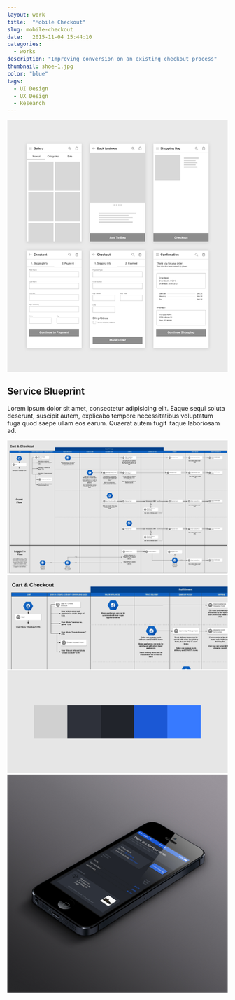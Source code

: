 ```yaml
---
layout: work
title:  "Mobile Checkout"
slug: mobile-checkout
date:   2015-11-04 15:44:10
categories:
  - works
description: "Improving conversion on an existing checkout process"
thumbnail: shoe-1.jpg
color: "blue"
tags:
  - UI Design
  - UX Design
  - Research
---
```


<div class="container">
  <div class="grid push-down-XXL">
    <img src="/img/work/mobile-checkout/shoe-5.png" alt="">
  </div>

  <div class="grid col-8-4">
    <div>
      <h2 class="display">Service Blueprint</h2>
      <p>Lorem ipsum dolor sit amet, consectetur adipisicing elit. Eaque sequi soluta deserunt, suscipit autem, explicabo tempore necessitatibus voluptatum fuga quod saepe ullam eos earum. Quaerat autem fugit itaque laboriosam ad.</p>
    </div>
    <div></div>
  </div>

  <img src="/img/work/mobile-checkout/shoe-6.jpeg" alt="">

  <img src="/img/work/mobile-checkout/shoe-7.jpeg" alt="">

  <img src="/img/work/mobile-checkout/shoe-2.jpg" alt="">

  <img src="/img/work/mobile-checkout/shoe-1.jpg" alt="">

  <!-- ![](/img/work/shoe/shoe-3.jpg) -->
</div>
